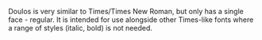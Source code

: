
Doulos is very similar to Times/Times New Roman, but only has a single face - regular. It is intended for use alongside other Times-like fonts where a range of styles (italic, bold) is not needed.